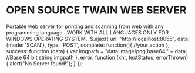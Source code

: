 OPEN SOURCE TWAIN WEB SERVER
=============================
Portable web server for printing and scanning from web with any programming language..
WORK WITH ALL LANGUAGES ONLY FOR WINDOWS OPERATING SYSTEM..
$.ajax({
	url: "http://localhost:8055",
	data: {mode: 'SCAN'},
	type: 'POST',
	complete: function(){
		//your action
	},
	success: function (data) {
		var imgpath = "data:image/png;base64," + data;
		//Base 64 bit string imgpath
	},
	error: function (xhr, textStatus, errorThrown) {
		alert("No Server found!");
	}
});
